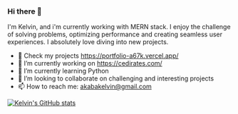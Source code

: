 ### Hi there 👋

I'm Kelvin, and i'm currently working with MERN stack. I enjoy the challenge of solving problems, optimizing performance and creating seamless user experiences. I absolutely love diving into new projects.

- 💼 Check my projects https://portfolio-a67k.vercel.app/
- 🔭 I’m currently working on https://cedirates.com/
- 🌱 I’m currently learning Python
- 👯 I’m looking to collaborate on challenging and interesting projects
- 📫 How to reach me: akabakelvin@gmail.com


[![Kelvin's GitHub stats](https://github-readme-stats.vercel.app/api?username=eakelvin)](https://github.com/anuraghazra/github-readme-stats)

<!--
**eakelvin/eakelvin** is a ✨ _special_ ✨ repository because its `README.md` (this file) appears on your GitHub profile.

Here are some ideas to get you started:
- 🤔 I’m looking for help with ...
- 💬 Ask me about ...
- ⚡ Fun fact: ...
-->

